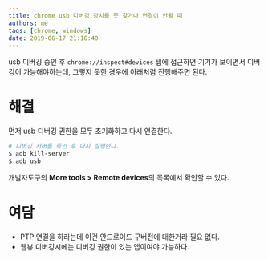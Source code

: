 ```yaml
---
title: chrome usb 디버깅 장치를 못 찾거나 연결이 안될 때
authors: me
tags: [chrome, windows]
date: 2019-06-17 21:16:40
---
```


usb 디버깅 승인 후 `chrome://inspect#devices` 탭에 접근하면 기기가 보이면서 디버깅이 가능해야하는데,
그렇지 못한 경우에 아래처럼 진행해주면 된다.

# 해결

먼저 usb 디버깅 권한을 모두 초기화하고 다시 연결한다.

```bash
# 디버깅 서버를 죽인 후 다시 실행한다.
$ adb kill-server
$ adb usb
```

개발자도구의 **More tools > Remote devices**의 목록에서 확인할 수 있다.

# 여담

- PTP 연결을 하라는데 이건 안드로이드 구버전에 대한거라 필요 없다.
- 웹뷰 디버깅시에는 디버깅 권한이 있는 앱이여야 가능하다.
